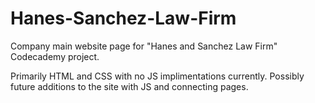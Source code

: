 # Hanes-Sanchez-Law-Firm
Company main website page for "Hanes and Sanchez Law Firm" Codecademy project.


Primarily HTML and CSS with no JS implimentations currently.
Possibly future additions to the site with JS and connecting pages.
